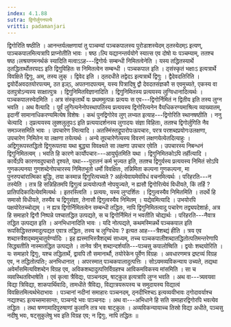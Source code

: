 ```yaml
---
index: 4.1.88
sutra: द्विगोर्लुगनपत्ये
vritti: padamanjari
---
```


 द्विगोरिति षष्ठीति । आनन्तर्यलक्षणायां तु पञ्चम्यां पञ्चकपालस्य पुरोडाशस्येदम् ठ्तस्येदम्ऽ इत्यण्, पाञ्चकपालमित्यत्रापि प्राप्नोतीति भावः । षष्ठ।ल्पि यद्यानन्तर्ययोगे स्यात्स एव दोषो यः पञ्चम्याम्, ततश्च षष्ठ।लश्रयणमनर्थकं स्यादिति मत्वाऽऽह---द्विगोर्यः सम्बन्धी निमितत्वेनेति । यस्य तद्धितस्यार्थे ठ्तद्धितार्थोतरपदऽ इति द्विगुविहितः स निमितत्वेन सम्बन्धी । पञ्चकपाल इति । ठ्संस्कृतं भक्षाःऽ इत्यत्रार्थे विवक्षिते द्विगुः, अम्, तस्य लुक् । द्विवेद इति । ठ्तदधीते तद्वेदऽ इत्यत्रार्थे द्विगुः । द्वैदेवदतिरिति । द्वयोर्देअवदतयोरपत्यम्, ठत इञ्ऽ, अपतनादपत्यम्, यस्य पित्रादिषु द्वौ देवदतसंज्ञकौ स एवमुच्यते, एकस्य वा दतपुत्रोऽन्यस्य साक्षात्पुत्रः । द्विगुनिमितविज्ञानादिति । द्विगुनिमितस्य प्रत्ययस्य लुग्विधानादित्यर्थः । पञ्चकपालस्येदमिति । अत्र संस्कृतार्थे यः प्रथममुत्पन्नः प्रत्ययः स एव---द्विगोर्निमितं न द्वितीय इति तस्य लुग्न भवति । अथ वैत्यादि । पूर्वं लुगित्यनेनोपस्थापतिस्य प्रत्ययस्य द्विगोरित्यनेन वैयधिकरण्यमाश्रित्य व्याख्यातम्, इदानीं सामानाधिकरण्यमित्येष विशेषः । कथं पुनद्विगोरेव लुग् लभ्यत इत्याह---द्विगोरिति स्थानषष्ठीति । ननु चेत्यादि । ठ्प्रत्ययस्य लुक्श्लुलुपःऽ इति प्रत्ययादर्शनस्य लुगादयः संज्ञा विहिताः, ततश्च द्विगोर्लुगिति नैव समञ्जसमिति भावः । उपचारेण त्वित्यादि । अतस्मिंस्तद्रूपारोपःऊपचारः, परत्र परशब्दप्रयोगःउलक्षणा, उपचारेण निमितेन या लक्षणा तयेत्यर्थः । अन्ये तूपचारेणेत्यस्य विवरणं लक्षणयेत्येतदित्याहुः । अद्विगुरूपस्तद्धितो द्विगुरूपतया यथा बुद्ध्या विवक्ष्यते सा लक्षणा उपचार एवेति । उपचारस्य निबन्धनं द्विगुनिमितत्वम् । भवति हि कारणे कार्योपचारः---आयुर्घृतमिति यथा । द्विगुनिमितकोऽपि तर्हीत्यादि । कार्येऽपि कारणवदुपचारो दृश्यते, यथा---पुरातनं कर्म भुज्यत इति, ततश्च द्विगुर्यस्य प्रत्ययस्य निमितं सोऽपि गुणकल्पनया गुणशब्देनोपचारस्य निमितभूतो धर्मो विवक्षितः, तन्निमिता कल्पना गुणकल्पना, मा पुनरुपचांरात्मिका बुद्धिः, तया कस्मान्न द्विगुरित्यच्यते ? अर्हत्येवायमेवंविधं वचनमित्यर्थः । परिहरति---न तस्येति । तत्र हि सन्निहितमपि द्विगुत्वं प्रत्ययोत्पतौ नोपयुज्यते, न ह्यसौ द्विगोरित्येवं विधीयते, किं तर्हि ? प्रातिपदिकादित्येवमित्यर्थः । इतरस्त्विति । प्रत्ययः, यस्य लुग्दर्शितः । द्विगुत्वस्यैव निमितमिति । तदर्थे हि समासो विधीयते, तस्यैव च द्विगुसंज्ञा, तेनासौ द्विगुत्वस्यैव निमितम् । यद्येवमित्यादि । उभयोरपि पक्षयोरेतच्चोद्यम् । न ह्यत्र द्विगोर्निमितत्वेन सम्बन्धी तद्धितः, नापि द्विगुनिमितत्वादु पचारेण तद्व्यपदेशार्हः, अत्र हि समाहारे द्विगौ निष्पन्ने पश्चातद्धित उत्पद्यते, स च द्विगोर्निमितं न भवतीति चोद्यार्थः । परिहरति---नैवात्र तद्धित उत्पद्यत इति । अनभिधानादिति भावः । यदि नोत्पद्यते, कथमस्मिन्नर्थे पञ्चकपाल इति रूपसिद्धिस्तस्मादुत्पद्यत एवात्र तद्धितः, तस्य च लुग्विधेयः ? इत्यत आह---त्रैशब्द्यं हीति । त्रय एव शब्दास्त्रैशद्ब्यमुचातुर्वर्ण्यादिः । इह ह्यस्माभिस्त्रैशद्ब्यं साध्यम्, तच्च पञ्चकपालीशब्दातद्धितोत्पतिमन्तरेणापि सिद्ध्यतीति नास्मातद्धित उत्पद्यते । तानेव त्रीन् शब्दान्दर्शयति---पञ्चसु कपालोष्विति । द्वयोः शब्दयोरिति । यः समाहारे द्विगुः, यश्च तद्धितार्थे, द्वावपि तौ समानार्थौ, तयोरेकेन पूर्वेण विग्रहः । अवधारणमत्र द्रष्टव्यं विग्रह एव, न तद्धितोत्पतिः; अनभिधानात् । अपरस्मात् पञ्चकपालादुत्पत्तिः । सोऽयमव्यविकन्याय उच्यते, तद्यथा अवेर्मांसमित्यविशब्देन विग्रह एव, अविकशब्दादुत्पत्तिर्विग्रहश्च आविकमविकस्य मांसमिति । सा च व्यवस्थितविभाषेति । एवं कृत्वा त्रैविद्यः, पाञ्चनदम्, षाट्कुल इत्यत्रापि लुग्न भवति । अथ वा---त्र्यवयवा विद्या त्रिविद्या, शाकपार्थिवादिः, तामधीते त्रैविद्यः, विद्यात्रयरूपस्य च समुदायस्य विद्यात्वं विवक्षितमित्यर्थभेदाभावः । पञ्चानां नदीनां समाहारः पञ्चनदम्, ठ्नदीभिश्चऽ इत्यव्ययीभावः ठ्गोदावर्याश्च नद्याश्चऽ इत्यच्समासान्तः, पञ्चनदे भवः पाञ्चनदः । अथ वा---अभिधाने हि सति समाहारद्विगोरपि भवत्येव तद्धितः । तथा षण्णामादिपुरुषाणां कुलानि तत्र भवः षाट्कुलः । अव्यविकन्यायाच्च तिस्रो विद्या अधीते, पञ्चसु नदीषु भवः, षट्सुकुलेषु भव इति विग्रह एव; न द्विगुः, नापि तद्धितः ॥
